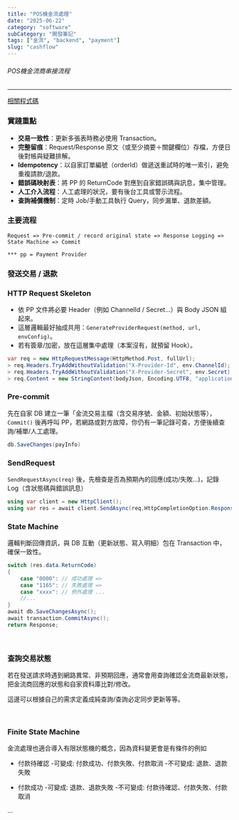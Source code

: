 ```yaml
---
title: "POS機金流處理"
date: "2025-06-22"
category: "software"
subCategory: "開發筆記"
tags: ["金流", "backend", "payment"]
slug: "cashflow"
---
```

###### POS機金流商串接流程

---

[相關程式碼](https://github.com/cao0085/code-pattern/tree/main/cashflow)

### 實踐重點

- **交易一致性**：更新多張表時務必使用 Transaction。  
- **完整留痕**：Request/Response 原文（或至少摘要＋關鍵欄位）存檔，方便日後對帳與疑難排解。  
- **Idempotency**：以自家訂單編號（orderId）做遞送重試時的唯一索引，避免重複請款/退款。  
- **錯誤碼映射表**：將 PP 的 ReturnCode 對應到自家錯誤碼與訊息，集中管理。  
- **人工介入流程**：人工處理的狀況，要有後台工具或警示流程。  
- **查詢補償機制**：定時 Job/手動工具執行 Query，同步漏單、退款差額。

### 主要流程

`Request => Pre-commit / record original state => Response Logging => State Machine => Commit`

`*** pp = Payment Provider`

### 發送交易 / 退款

### HTTP Request Skeleton

- 依 PP 文件將必要 Header（例如 ChannelId / Secret…）與 Body JSON 組起來。  
- 這層邏輯最好抽成共用：`GenerateProviderRequest(method, url, envConfig)`。  
- 若有簽章/加密，放在這層集中處理（本案沒有，就預留 Hook）。

```csharp
var req = new HttpRequestMessage(HttpMethod.Post, fullUrl);
> req.Headers.TryAddWithoutValidation("X-Provider-Id", env.ChannelId);
> req.Headers.TryAddWithoutValidation("X-Provider-Secret", env.Secret);
> req.Content = new StringContent(bodyJson, Encoding.UTF8, "application/json");
```

### Pre-commit

先在自家 DB 建立一筆「金流交易主檔（含交易序號、金額、初始狀態等），`Commit()` 後再呼叫 PP，若網路或對方故障，你仍有一筆記錄可查，方便後續查詢/補單/人工處理。

```csharp
db.SaveChanges(payInfo)
```

### SendRequest

`SendRequestAsync(req)` 後，先檢查是否為預期內的回應(成功/失敗...)，記錄 Log（含狀態碼與錯誤訊息）

```csharp
using var client = new HttpClient();
using var res = await client.SendAsync(req,HttpCompletionOption.ResponseHeadersRead,ct);
```

### State Machine

邏輯判斷回傳資訊，與 DB 互動（更新狀態、寫入明細）包在 Transaction 中，確保一致性。

```csharp
switch (res.data.ReturnCode)
{
    case "0000": // 成功處理 =>
    case "1165": // 失敗處理 =>
    case "xxxx": // 例外處理 ...
    //...
}
await db.SaveChangesAsync();
await transaction.CommitAsync();
return Response;
```

<br>

### 查詢交易狀態

若在發送請求時遇到網路異常、非預期回應，通常會用查詢確認金流商最新狀態，把金流商回應的狀態和自家資料庫比對/修改。

這邊可以根據自己的需求定義成純查詢/查詢必定同步更新等等。

<br>

### Finite State Machine

金流處理也適合導入有限狀態機的概念，因為資料變更會是有條件的例如

- 付款待確認
    -可變成: 付款成功、付款失敗、付款取消
    -不可變成: 退款、退款失敗

- 付款成功
    -可變成: 退款、退款失敗
    -不可變成: 付款待確認、付款失敗、付款取消

...

